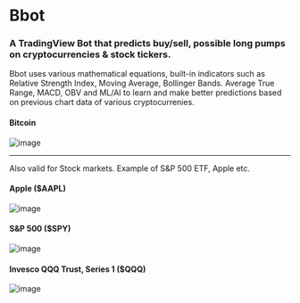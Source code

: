# Bbot
### A TradingView Bot that predicts buy/sell, possible long pumps on cryptocurrencies &amp; stock tickers.

Bbot uses various mathematical equations, built-in indicators such as Relative Strength Index, Moving Average, Bollinger Bands. Average True Range, MACD, OBV and ML/AI to learn and make better predictions based on previous chart data of various cryptocurrenies.

#### Bitcoin
![image](https://user-images.githubusercontent.com/30962683/149702685-7e63aa00-db3c-439a-b4b1-53b056adc1d1.png)

---

Also valid for Stock markets. Example of S&P 500 ETF, Apple etc.

#### Apple ($AAPL)
![image](https://user-images.githubusercontent.com/30962683/149703000-27f92796-936c-42ca-8229-ea005c0d90df.png)

#### S&P 500 ($SPY)
![image](https://user-images.githubusercontent.com/30962683/149703147-f8d458f2-8193-4349-92dd-af40144acb49.png)

#### Invesco QQQ Trust, Series 1 ($QQQ)
![image](https://user-images.githubusercontent.com/30962683/149703379-934176be-c9f2-4987-9cf1-0354b38575e1.png)




